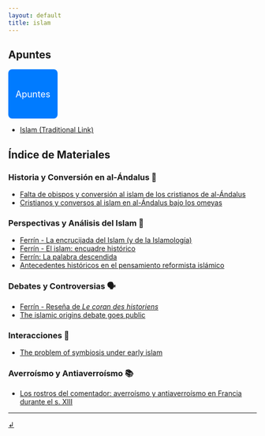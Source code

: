 ```yaml
---
layout: default
title: islam
---
```


<style>
  .clickable-box {
    display: flex;
    align-items: center;
    justify-content: center;
    width: 100px;
    height: 100px;
    background-color: #007BFF;
    color: white;
    text-decoration: none;
    font-size: 18px;
    border-radius: 8px;
    transition: background-color 0.3s ease;
  }

  .clickable-box:hover {
    background-color: #0056b3;
  }
</style>

## Apuntes

<a href="apuntes/islm.md" class="clickable-box">
  Apuntes
</a>

- [Islam (Traditional Link)](apuntes/islm.md)


## Índice de Materiales

### Historia y Conversión en al-Ándalus 🕌
- [Falta de obispos y conversión al islam de los cristianos de al-Ándalus](materiales/faltadeobispos.pdf)
- [Cristianos y conversos al islam en al-Ándalus bajo los omeyas](materiales/cristianosyconversos.pdf)

### Perspectivas y Análisis del Islam 🕋
- [Ferrín - La encrucijada del Islam (y de la Islamología)](/materiales/encrucijada.pdf)
- [Ferrín - El islam: encuadre histórico](materiales/encuadrehistorico.pdf)
- [Ferrín: La palabra descendida](materiales/lapalabradescendida.pdf)
- [Antecedentes históricos en el pensamiento reformista islámico](materiales/reformismo.pdf)


### Debates y Controversias 🗣️
- [Ferrín - Reseña de *Le coran des historiens*](/materiales/ferrinresenha.pdf)
- [The islamic origins debate goes public](materiales/islamorigins.pdf)
  
### Interacciones 🤝
- [The problem of symbiosis under early islam](materiales/symbiosis.pdf)

### Averroísmo y Antiaverroísmo 📚
- [Los rostros del comentador: averroísmo y antiaverroísmo en Francia durante el s. XIII](materiales/averroes.pdf)



---

[↲](../)
